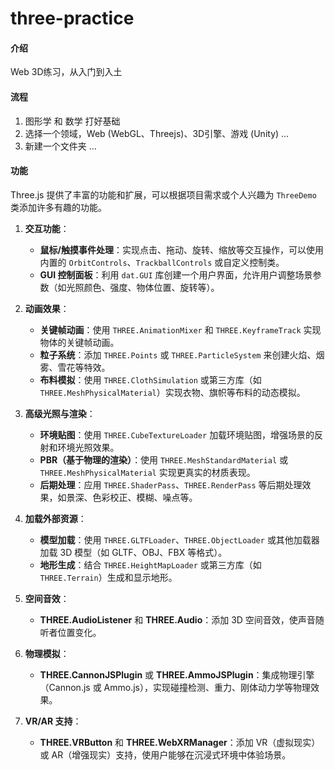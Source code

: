 # three-practice

#### 介绍
Web 3D练习，从入门到入土

#### 流程
1. 图形学 和 数学 打好基础
2. 选择一个领域，Web (WebGL、Threejs)、3D引擎、游戏 (Unity) ...
3. 新建一个文件夹 ...

#### 功能

Three.js 提供了丰富的功能和扩展，可以根据项目需求或个人兴趣为 `ThreeDemo` 类添加许多有趣的功能。

1. **交互功能**：
   - **鼠标/触摸事件处理**：实现点击、拖动、旋转、缩放等交互操作，可以使用内置的 `OrbitControls`、`TrackballControls` 或自定义控制类。
   - **GUI 控制面板**：利用 `dat.GUI` 库创建一个用户界面，允许用户调整场景参数（如光照颜色、强度、物体位置、旋转等）。

2. **动画效果**：
   - **关键帧动画**：使用 `THREE.AnimationMixer` 和 `THREE.KeyframeTrack` 实现物体的关键帧动画。
   - **粒子系统**：添加 `THREE.Points` 或 `THREE.ParticleSystem` 来创建火焰、烟雾、雪花等特效。
   - **布料模拟**：使用 `THREE.ClothSimulation` 或第三方库（如 `THREE.MeshPhysicalMaterial`）实现衣物、旗帜等布料的动态模拟。

3. **高级光照与渲染**：
   - **环境贴图**：使用 `THREE.CubeTextureLoader` 加载环境贴图，增强场景的反射和环境光照效果。
   - **PBR（基于物理的渲染）**：使用 `THREE.MeshStandardMaterial` 或 `THREE.MeshPhysicalMaterial` 实现更真实的材质表现。
   - **后期处理**：应用 `THREE.ShaderPass`、`THREE.RenderPass` 等后期处理效果，如景深、色彩校正、模糊、噪点等。

4. **加载外部资源**：
   - **模型加载**：使用 `THREE.GLTFLoader`、`THREE.ObjectLoader` 或其他加载器加载 3D 模型（如 GLTF、OBJ、FBX 等格式）。
   - **地形生成**：结合 `THREE.HeightMapLoader` 或第三方库（如 `THREE.Terrain`）生成和显示地形。

5. **空间音效**：
   - **THREE.AudioListener** 和 **THREE.Audio**：添加 3D 空间音效，使声音随听者位置变化。

6. **物理模拟**：
   - **THREE.CannonJSPlugin** 或 **THREE.AmmoJSPlugin**：集成物理引擎（Cannon.js 或 Ammo.js），实现碰撞检测、重力、刚体动力学等物理效果。

7. **VR/AR 支持**：
   - **THREE.VRButton** 和 **THREE.WebXRManager**：添加 VR（虚拟现实）或 AR（增强现实）支持，使用户能够在沉浸式环境中体验场景。